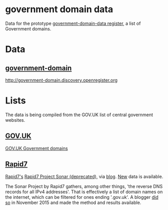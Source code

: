 # government domain data

Data for the prototype [government-domain-data register](http://government-domain-data.openregister.org),
a list of Government domains.


# Data

## [government-domain](data/government-domain-data.tsv)

http://government-domain.discovery.openregister.org


# Lists

The data is being compiled from the GOV.UK list of central government websites.

## [GOV.UK](lists/govuk)

[GOV.UK Government
domains](https://www.gov.uk/government/uploads/system/uploads/attachment_data/file/564729/List_of_central_government_open_websites_-_July_-_Sept_2016_CSV_Format.csv/preview)

## [Rapid7](lists/rapid7)

[Rapid7's](lists/rapid7) [Rapid7 Project Sonar
(deprecated)](https://scans.io/study/sonar.fdns), via
[blog](https://shkspr.mobi/blog/2015/11/a-complete-list-of-every-uk-government-domain-name/).
[New](https://scans.io/study/sonar.rdns_v2) data is available.

The Sonar Project by Rapid7 gathers, among other things, 'the reverse DNS
records for all IPv4 addresses'.  That is effectively a list of domain names on
the internet, which can be filtered for ones ending '.gov.uk'.  A blogger [did
so](https://shkspr.mobi/blog/2015/11/a-complete-list-of-every-uk-government-domain-name/)
in November 2015 and made the method and results available.
